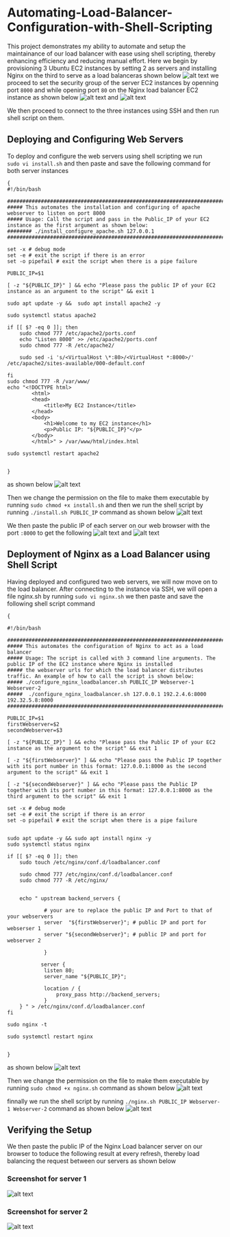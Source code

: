 # Automating-Load-Balancer-Configuration-with-Shell-Scripting

This project demonstrates my ability to automate and setup the maintainance of our load balancer with ease using shell scripting, thereby enhancing efficiency and reducing manual effort. Here we begin by provisioning 3 Ubuntu EC2 instances by setting 2 as servers and installing Nginx on the third to serve as a load balanceras shown below ![alt text](./IMG/Snipaste_2023-10-30_22-27-27.png) we proceed to set the security group of the server EC2 instances by openning port `8000` and while opening port `80` on the Nginx load balancer EC2 instance as shown below ![alt text](./IMG/Snipaste_2023-10-30_20-09-54.png) and ![alt text](./IMG/Snipaste_2023-10-30_20-29-07.png)

We then proceed to connect to the three instances using SSH and then run shell script on them.

## Deploying and Configuring Web Servers

To deploy and configure the web servers using shell scripting we run `    sudo vi install.sh` and then paste and save the following command for both server instances 
```
{
#!/bin/bash

####################################################################################################################
##### This automates the installation and configuring of apache webserver to listen on port 8000
##### Usage: Call the script and pass in the Public_IP of your EC2 instance as the first argument as shown below:
######## ./install_configure_apache.sh 127.0.0.1
####################################################################################################################

set -x # debug mode
set -e # exit the script if there is an error
set -o pipefail # exit the script when there is a pipe failure

PUBLIC_IP=$1

[ -z "${PUBLIC_IP}" ] && echo "Please pass the public IP of your EC2 instance as an argument to the script" && exit 1

sudo apt update -y &&  sudo apt install apache2 -y

sudo systemctl status apache2

if [[ $? -eq 0 ]]; then
    sudo chmod 777 /etc/apache2/ports.conf
    echo "Listen 8000" >> /etc/apache2/ports.conf
    sudo chmod 777 -R /etc/apache2/

    sudo sed -i 's/<VirtualHost \*:80>/<VirtualHost *:8000>/' /etc/apache2/sites-available/000-default.conf

fi
sudo chmod 777 -R /var/www/
echo "<!DOCTYPE html>
        <html>
        <head>
            <title>My EC2 Instance</title>
        </head>
        <body>
            <h1>Welcome to my EC2 instance</h1>
            <p>Public IP: "${PUBLIC_IP}"</p>
        </body>
        </html>" > /var/www/html/index.html

sudo systemctl restart apache2


}
```
as shown below ![alt text](./IMG/Snipaste_2023-10-30_20-09-26.png)

Then we change the permission on the file to make them executable by running `sudo chmod +x install.sh` and then we run the shell script by running `./install.sh PUBLIC_IP` command  as shown below ![alt text](./IMG/Snipaste_2023-10-30_20-11-17.png)

We then paste the public IP of each server on our web browser with the port `:8000` to get the following ![alt text](./IMG/Snipaste_2023-10-30_20-40-39.png) and ![alt text](./IMG/Snipaste_2023-10-30_20-40-59.png)

## Deployment of Nginx as a Load Balancer using Shell Script

Having deployed and configured two web servers, we will now move on to the load balancer. After connecting to the instance via SSH, we will open a file nginx.sh by running `sudo vi nginx.sh` we then paste and save the following shell script command 
```
{

#!/bin/bash

######################################################################################################################
##### This automates the configuration of Nginx to act as a load balancer
##### Usage: The script is called with 3 command line arguments. The public IP of the EC2 instance where Nginx is installed
##### the webserver urls for which the load balancer distributes traffic. An example of how to call the script is shown below:
##### ./configure_nginx_loadbalancer.sh PUBLIC_IP Webserver-1 Webserver-2
#####  ./configure_nginx_loadbalancer.sh 127.0.0.1 192.2.4.6:8000  192.32.5.8:8000
############################################################################################################# 

PUBLIC_IP=$1
firstWebserver=$2
secondWebserver=$3

[ -z "${PUBLIC_IP}" ] && echo "Please pass the Public IP of your EC2 instance as the argument to the script" && exit 1

[ -z "${firstWebserver}" ] && echo "Please pass the Public IP together with its port number in this format: 127.0.0.1:8000 as the second argument to the script" && exit 1

[ -z "${secondWebserver}" ] && echo "Please pass the Public IP together with its port number in this format: 127.0.0.1:8000 as the third argument to the script" && exit 1

set -x # debug mode
set -e # exit the script if there is an error
set -o pipefail # exit the script when there is a pipe failure


sudo apt update -y && sudo apt install nginx -y
sudo systemctl status nginx

if [[ $? -eq 0 ]]; then
    sudo touch /etc/nginx/conf.d/loadbalancer.conf

    sudo chmod 777 /etc/nginx/conf.d/loadbalancer.conf
    sudo chmod 777 -R /etc/nginx/

    
    echo " upstream backend_servers {

            # your are to replace the public IP and Port to that of your webservers
            server  "${firstWebserver}"; # public IP and port for webserser 1
            server "${secondWebserver}"; # public IP and port for webserver 2

            }

           server {
            listen 80;
            server_name "${PUBLIC_IP}";

            location / {
                proxy_pass http://backend_servers;   
            }
    } " > /etc/nginx/conf.d/loadbalancer.conf
fi

sudo nginx -t

sudo systemctl restart nginx


}
```
as shown below ![alt text](./IMG/Snipaste_2023-10-30_22-23-39.png)

Then we change the permission on the file to make them executable by running `sudo chmod +x nginx.sh` command as shown below ![alt text](./IMG/Snipaste_2023-10-30_22-25-58.png)

finnally we run the shell script by running `./nginx.sh PUBLIC_IP Webserver-1 Webserver-2` command  as shown below ![alt text](./IMG/Snipaste_2023-10-30_22-24-51.png)

## Verifying the Setup
We then paste the public IP of the Nginx Load balancer server on our browser to toduce the following result at every refresh, thereby load balancing the request between our servers as shown below 
### Screenshot for server 1
![alt text](./IMG/Snipaste_2023-10-30_23-03-35.png)
### Screenshot for server 2
![alt text](./IMG/Snipaste_2023-10-30_23-04-01.png)